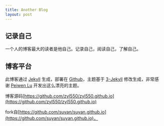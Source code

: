 ```yaml
---
title: Another Blog
layout: post
---
```


## 记录自己

一个人的博客最大的读者是他自己。记录自己，阅读自己，了解自己。

## 博客平台

此博客通过 [Jekyll](http://jekyllrb.com/) 生成，部署在 [Github](https://pages.github.com)，主题基于 [3-Jekyll](https://github.com/P233/3-Jekyll) 修改生成，非常感谢 [Peiwen Lu](https://github.com/P233) 开发出这么漂亮的主题。

博客源码[https://github.com/zyl550/zyl550.github.io](https://github.com/zyl550/zyl550.github.io)

fork自[https://github.com/suyan/suyan.github.io](https://github.com/suyan/suyan.github.io)，
